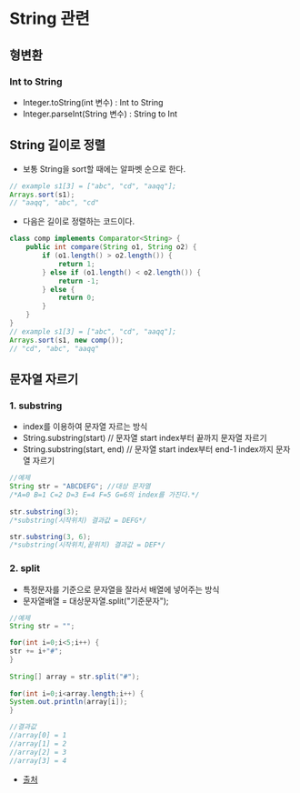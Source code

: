 # String 관련

## 형변환
### Int to String
- Integer.toString(int 변수) : Int to String
- Integer.parseInt(String 변수) : String to Int

## String 길이로 정렬
- 보통 String을 sort할 때에는 알파벳 순으로 한다.
```java
// example s1[3] = ["abc", "cd", "aaqq"];
Arrays.sort(s1);
// "aaqq", "abc", "cd"
```
- 다음은 길이로 정렬하는 코드이다.
```java
class comp implements Comparator<String> {
    public int compare(String o1, String o2) {
        if (o1.length() > o2.length()) {
            return 1;
        } else if (o1.length() < o2.length()) {
            return -1;
        } else {
            return 0;
        }
    }
}
// example s1[3] = ["abc", "cd", "aaqq"];
Arrays.sort(s1, new comp());
// "cd", "abc", "aaqq"
```

## 문자열 자르기
### 1. substring
- index를 이용하여 문자열 자르는 방식
- String.substring(start) // 문자열 start index부터 끝까지 문자열 자르기
- String.substring(start, end) // 문자열 start index부터 end-1 index까지 문자열 자르기
```java
//예제
String str = "ABCDEFG"; //대상 문자열
/*A=0 B=1 C=2 D=3 E=4 F=5 G=6의 index를 가진다.*/
		
str.substring(3); 
/*substring(시작위치) 결과값 = DEFG*/

str.substring(3, 6); 
/*substring(시작위치,끝위치) 결과값 = DEF*/
```
### 2. split
- 특정문자를 기준으로 문자열을 잘라서 배열에 넣어주는 방식
- 문자열배열 = 대상문자열.split("기준문자");
```java
//예제
String str = "";

for(int i=0;i<5;i++) {
str += i+"#";
}
		
String[] array = str.split("#");
		
for(int i=0;i<array.length;i++) {
System.out.println(array[i]);
}

//결과값 
//array[0] = 1
//array[1] = 2
//array[2] = 3
//array[3] = 4
```
- [출처](https://coding-factory.tistory.com/126)